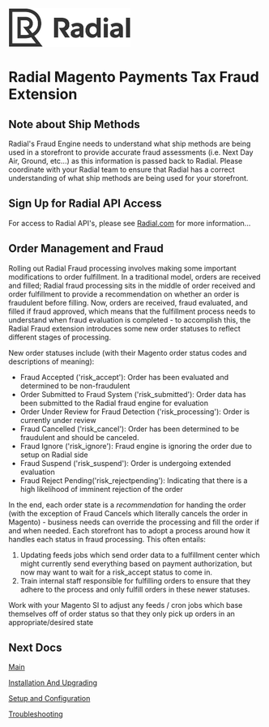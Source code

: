 [![Radial Logo](assets/radial_logo.png)](http://www.radial.com/)

# Radial Magento Payments Tax Fraud Extension 

## Note about Ship Methods

Radial's Fraud Engine needs to understand what ship methods are being used in a storefront to provide accurate fraud assessments (i.e. Next Day Air, Ground, etc...) as this information is passed back to Radial.  Please coordinate with your Radial team to ensure that Radial has a correct understanding of what ship methods are being used for your storefront.

## Sign Up for Radial API Access

For access to Radial API's, please see [Radial.com](http://www.radial.com/) for more information...

## Order Management and Fraud

Rolling out Radial Fraud processing involves making some important modifications to order fulfillment.  In a traditional model, orders are received and filled; Radial fraud processing sits in the middle of order received and order fulfillment to provide a recommendation on whether an order is fraudulent before filling.  Now, orders are received, fraud evaluated, and filled if fraud approved, which means that the fulfillment process needs to understand when fraud evaluation is completed - to accomplish this, the Radial Fraud extension introduces some new order statuses to reflect different stages of processing.  

New order statuses include (with their Magento order status codes and descriptions of meaning):

- Fraud Accepted ('risk_accept'): Order has been evaluated and determined to be non-fraudulent
- Order Submitted to Fraud System ('risk_submitted'): Order data has been submitted to the Radial fraud engine for evaluation
- Order Under Review for Fraud Detection ('risk_processing'): Order is currently under review
- Fraud Cancelled ('risk_cancel'): Order has been determined to be fraudulent and should be canceled.  
- Fraud Ignore ('risk_ignore'): Fraud engine is ignoring the order due to setup on Radial side
- Fraud Suspend ('risk_suspend'): Order is undergoing extended evaluation 
- Fraud Reject Pending('risk_rejectpending'): Indicating that there is a high likelihood of imminent rejection of the order

In the end, each order state is a *recommendation* for handing the order (with the exception of Fraud Cancels which literally cancels the order in Magento) - business needs can override the processing and fill the order if and when needed.  Each storefront has to adopt a process around how it handles each status in fraud processing.  This often entails:

1. Updating feeds jobs which send order data to a fulfillment center which might currently send everything based on payment authorization, but now may want to wait for a risk_accept status to come in.
2. Train internal staff responsible for fulfilling orders to ensure that they adhere to the process and only fulfill orders in these newer statuses.

Work with your Magento SI to adjust any feeds / cron jobs which base themselves off of order status so that they only pick up orders in an appropriate/desired state

## Next Docs

[Main](../README.md)

[Installation And Upgrading](INSTALL.md)

[Setup and Configuration](SETUP.md)

[Troubleshooting](SUPPORT.md)

